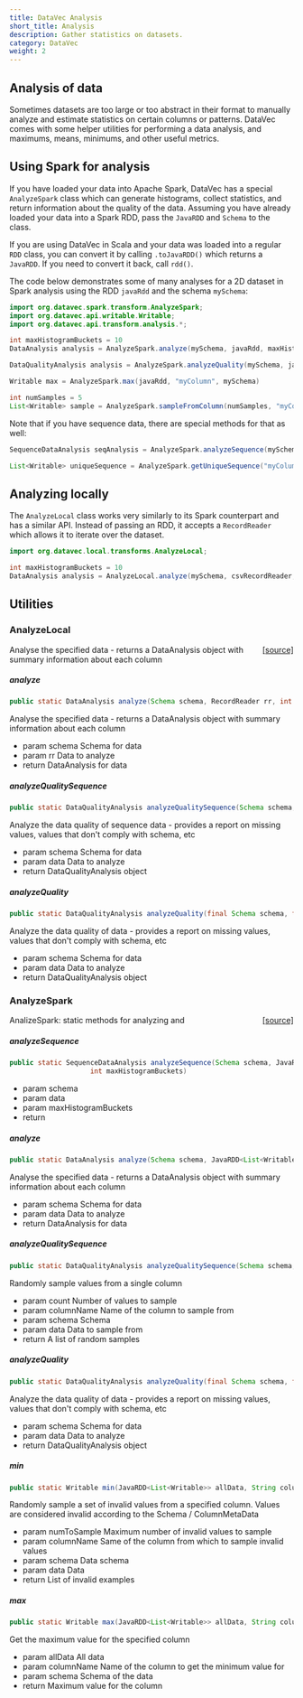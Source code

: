 ```yaml
---
title: DataVec Analysis
short_title: Analysis
description: Gather statistics on datasets.
category: DataVec
weight: 2
---
```


## Analysis of data

Sometimes datasets are too large or too abstract in their format to manually analyze and estimate statistics on certain columns or patterns. DataVec comes with some helper utilities for performing a data analysis, and maximums, means, minimums, and other useful metrics.

## Using Spark for analysis

If you have loaded your data into Apache Spark, DataVec has a special `AnalyzeSpark` class which can generate histograms, collect statistics, and return information about the quality of the data. Assuming you have already loaded your data into a Spark RDD, pass the `JavaRDD` and `Schema` to the class.

If you are using DataVec in Scala and your data was loaded into a regular `RDD` class, you can convert it by calling `.toJavaRDD()` which returns a `JavaRDD`. If you need to convert it back, call `rdd()`.

The code below demonstrates some of many analyses for a 2D dataset in Spark analysis using the RDD `javaRdd` and the schema `mySchema`:

```java
import org.datavec.spark.transform.AnalyzeSpark;
import org.datavec.api.writable.Writable;
import org.datavec.api.transform.analysis.*;

int maxHistogramBuckets = 10
DataAnalysis analysis = AnalyzeSpark.analyze(mySchema, javaRdd, maxHistogramBuckets)

DataQualityAnalysis analysis = AnalyzeSpark.analyzeQuality(mySchema, javaRdd)

Writable max = AnalyzeSpark.max(javaRdd, "myColumn", mySchema)

int numSamples = 5
List<Writable> sample = AnalyzeSpark.sampleFromColumn(numSamples, "myColumn", mySchema, javaRdd)
```

Note that if you have sequence data, there are special methods for that as well:

```java
SequenceDataAnalysis seqAnalysis = AnalyzeSpark.analyzeSequence(mySchema, sequenceRdd)

List<Writable> uniqueSequence = AnalyzeSpark.getUniqueSequence("myColumn", seqSchema, sequenceRdd)
```

## Analyzing locally

The `AnalyzeLocal` class works very similarly to its Spark counterpart and has a similar API. Instead of passing an RDD, it accepts a `RecordReader` which allows it to iterate over the dataset.

```java
import org.datavec.local.transforms.AnalyzeLocal;

int maxHistogramBuckets = 10
DataAnalysis analysis = AnalyzeLocal.analyze(mySchema, csvRecordReader, maxHistogramBuckets)
```

## Utilities

### AnalyzeLocal
<span style="float:right;"> [[source]](https://github.com/deeplearning4j/deeplearning4j/tree/master/datavec/datavec-local/src/main/java/org/datavec/local/transforms/AnalyzeLocal.java) </span>

Analyse the specified data - returns a DataAnalysis object with summary information about each column


##### analyze 
```java
public static DataAnalysis analyze(Schema schema, RecordReader rr, int maxHistogramBuckets)
```


Analyse the specified data - returns a DataAnalysis object with summary information about each column

- param schema Schema for data
- param rr     Data to analyze
- return DataAnalysis for data

##### analyzeQualitySequence 
```java
public static DataQualityAnalysis analyzeQualitySequence(Schema schema, SequenceRecordReader data) 
```


Analyze the data quality of sequence data - provides a report on missing values, values that don't comply with schema, etc
- param schema Schema for data
- param data   Data to analyze
- return DataQualityAnalysis object

##### analyzeQuality 
```java
public static DataQualityAnalysis analyzeQuality(final Schema schema, final RecordReader data) 
```


Analyze the data quality of data - provides a report on missing values, values that don't comply with schema, etc
- param schema Schema for data
- param data   Data to analyze
- return DataQualityAnalysis object




### AnalyzeSpark
<span style="float:right;"> [[source]](https://github.com/deeplearning4j/deeplearning4j/tree/master/datavec/datavec-spark/src/main/java/org/datavec/spark/transform/AnalyzeSpark.java) </span>

AnalizeSpark: static methods for
analyzing and


##### analyzeSequence 
```java
public static SequenceDataAnalysis analyzeSequence(Schema schema, JavaRDD<List<List<Writable>>> data,
                    int maxHistogramBuckets) 
```



- param schema
- param data
- param maxHistogramBuckets
- return

##### analyze 
```java
public static DataAnalysis analyze(Schema schema, JavaRDD<List<Writable>> data) 
```


Analyse the specified data - returns a DataAnalysis object with summary information about each column

- param schema Schema for data
- param data   Data to analyze
- return       DataAnalysis for data

##### analyzeQualitySequence 
```java
public static DataQualityAnalysis analyzeQualitySequence(Schema schema, JavaRDD<List<List<Writable>>> data) 
```


Randomly sample values from a single column

- param count         Number of values to sample
- param columnName    Name of the column to sample from
- param schema        Schema
- param data          Data to sample from
- return              A list of random samples

##### analyzeQuality 
```java
public static DataQualityAnalysis analyzeQuality(final Schema schema, final JavaRDD<List<Writable>> data) 
```


Analyze the data quality of data - provides a report on missing values, values that don't comply with schema, etc
- param schema Schema for data
- param data   Data to analyze
- return DataQualityAnalysis object

##### min 
```java
public static Writable min(JavaRDD<List<Writable>> allData, String columnName, Schema schema)
```


Randomly sample a set of invalid values from a specified column.
Values are considered invalid according to the Schema / ColumnMetaData

- param numToSample    Maximum number of invalid values to sample
- param columnName     Same of the column from which to sample invalid values
- param schema         Data schema
- param data           Data
- return               List of invalid examples

##### max 
```java
public static Writable max(JavaRDD<List<Writable>> allData, String columnName, Schema schema)
```


Get the maximum value for the specified column

- param allData    All data
- param columnName Name of the column to get the minimum value for
- param schema     Schema of the data
- return           Maximum value for the column

